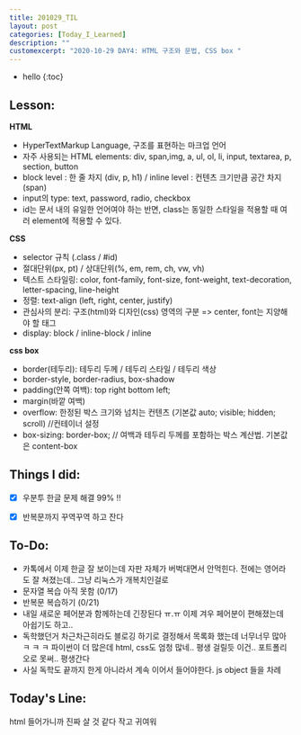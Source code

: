 ```yaml
---
title: 201029_TIL
layout: post
categories: [Today_I_Learned]
description: ""
customexcerpt: "2020-10-29 DAY4: HTML 구조와 문법, CSS box "
---
```


* hello
{:toc}


## Lesson:
 **HTML**
 - HyperTextMarkup Language, 구조를 표현하는 마크업 언어
 - 자주 사용되는 HTML elements: div, span,img, a, ul, ol, li, input, textarea, p, section, button
 - block level : 한 줄 차지 (div, p, h1) / inline level : 컨텐츠 크기만큼 공간 차지 (span)
 - input의 type: text, password, radio, checkbox
 - id는 문서 내의 유일한 언어여야 하는 반면, class는 동일한 스타일을 적용할 때 여러 element에 적용할 수 있다.
 
 **CSS** 
 - selector 규칙 (.class / #id) 
 - 절대단위(px, pt) / 상대단위(%, em, rem, ch, vw, vh)
 - 텍스트 스타일링: color, font-family, font-size, font-weight, text-decoration, letter-spacing, line-height
 - 정렬: text-align (left, right, center, justify)
 - 관심사의 분리: 구조(html)와 디자인(css) 영역의 구분 => center, font는 지양해야 할 태그
 - display: block / inline-block / inline
 
 **css box**
 - border(테두리): 테두리 두께 / 테두리 스타일 / 테두리 색상
 - border-style, border-radius, box-shadow
 - padding(안쪽 여백): top right bottom left; 
 - margin(바깥 여백) 
 - overflow: 한정된 박스 크기와 넘치는 컨텐츠 (기본값 auto; visible; hidden; scroll) //컨테이너 설정
 - box-sizing: border-box; // 여백과 테두리 두께를 포함하는 박스 계산법. 기본값은 content-box


## Things I did:
- [x] 우분투 한글 문제 해결 99% !!
- [x] 반복문까지 꾸역꾸역 하고 잔다


## To-Do:
- 카톡에서 이제 한글 잘 보이는데 자판 자체가 버벅대면서 안먹힌다. 전에는 영어라도 잘 쳐졌는데.. 그냥 리눅스가 개복치인걸로
- 문자열 복습 아직 못함 (0/17)
- 반복문 복습하기 (0/21)
- 내일 새로운 페어분과 함께하는데 긴장된다 ㅠ.ㅠ 이제 겨우 페어분이 편해졌는데 아쉽기도 하고.. 
- 독학했던거 차근차근히라도 블로깅 하기로 결정해서 목록화 했는데 너무너무 많아 ㅋ ㅋ ㅋ 파이썬이 더 많은데 html, css도 엄청 많네.. 평생 걸릴듯 이건.. 포트폴리오로 못써.. 평생간다
- 사실 독학도 끝까지 한게 아니라서 계속 이어서 들어야한다. js object 들을 차례


## Today's Line:
html 들어가니까 진짜 살 것 같다 작고 귀여워
